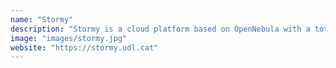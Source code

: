 ```yaml
---
name: "Stormy"
description: "Stormy is a cloud platform based on OpenNebula with a total capacity of 164 cores, 656 GB of main memory, and approximately 12TB disk storage."
image: "images/stormy.jpg"
website: "https://stormy.udl.cat"
---
```

